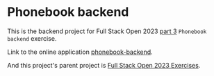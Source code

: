 # Phonebook backend

This is the backend project for Full Stack Open 2023 [part 3](https://fullstackopen.com/en/part3/) `Phonebook backend` exercise.

Link to the online application [phonebook-backend](https://phonebook-backend-2tuc.onrender.com/api/persons).

And this project's parent project is [Full Stack Open 2023 Exercises](https://github.com/suman-shakten/Fullstack-Open-Exercises/tree/main/Full-Stack-Open-2023-Exercises).

